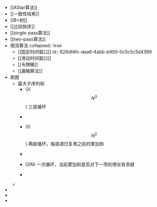 - [[AStar算法]]
- [[一致性哈希]]
- [[B+树]]
- [[比较排序]]
- [[single-pass算法]]
- [[two-pass算法]]
- 限流算法
  collapsed:: true
	- [[固定时间窗口]]
	  id:: 626df4fc-daa6-4abb-b950-0c5c5c5d4399
	- [[滑动时间窗口]]
	- [[令牌桶]]
	- [[漏桶算法]]
- 刷题
	- 最大子序列和
		- O($$N^3$$)  三层循环
		- ```java
		  ```
		- O($$N^2$$) 两层循环，每层递归复用之前的累加和
		- ```java
		  ```
		- O(N) 一次循环，当前累加和是否对下一项的增长有贡献
		- ```java
		  ```
	-
-
-
-